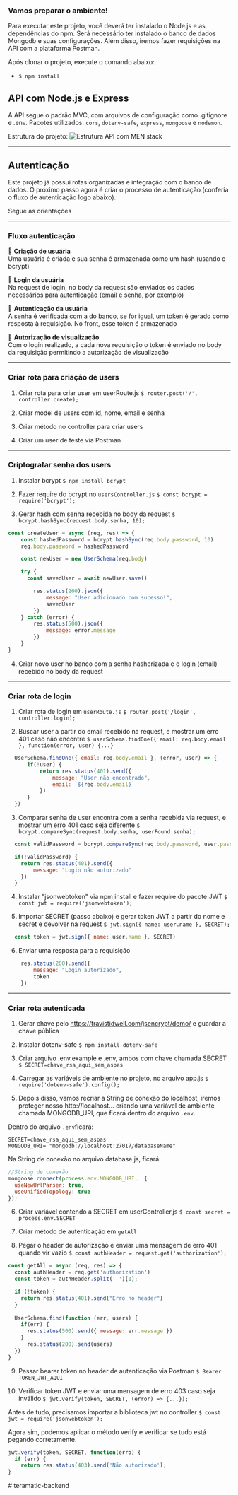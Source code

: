 ### Vamos preparar o ambiente!

Para executar este projeto, você deverá ter instalado o Node.js e as dependências do npm. Será necessário ter instalado o banco de dados Mongodb e suas configurações. Além disso, iremos fazer requisições na API com a plataforma Postman.

Após clonar o projeto, execute o comando abaixo:

- `$ npm install`

## API com Node.js e Express

A API segue o padrão MVC, com arquivos de configuração como .gitignore e .env. Pacotes utilizados: `cors`, `dotenv-safe`, `express`, `mongoose` e `nodemon`.

Estrutura do projeto: 
![Estrutura API com MEN stack](https://drive.google.com/file/d/1x4QTklg7xeOge3vTDiBQlYGvIyCKAKYe/view?usp=sharing)

-----------------------------------------------------------------------------------------------
## Autenticação

Este projeto já possui rotas organizadas e integração com o banco de dados. O próximo passo agora é criar o processo de autenticação (conferia o fluxo de autenticação logo abaixo).

Segue as orientações

-----------------------------------------------------------------------------------------------
### Fluxo autenticação

🚩 **Criação de usuária**<br /> 
Uma usuária é criada e sua senha é armazenada como um hash (usando o bcrypt)

🚩 **Login da usuária**<br /> 
Na request de login, no body da request são enviados os dados necessários para autenticação (email e senha, por exemplo)

🚩 **Autenticação da usuária**<br /> 
A senha é verificada com a do banco, se for igual, um token é gerado como resposta à requisição. No front, esse token é armazenado

🚩 **Autorização de visualização**<br /> 
Com o login realizado, a cada nova requisição o token é enviado no body da requisição permitindo a autorização de visualização

-----------------------------------------------------------------------------------------------
### Criar rota para criação de users

1. Criar rota para criar user em userRoute.js
`$ router.post('/', controller.create);`

2. Criar model de users com id, nome, email e senha

3. Criar método no controller para criar users

4. Criar um user de teste via Postman

-----------------------------------------------------------------------------------------------
### Criptografar senha dos users

1. Instalar bcrypt
`$ npm install bcrypt`

2. Fazer require do bcrypt no `usersController.js`
`$ const bcrypt = require('bcrypt');`

3. Gerar hash com senha recebida no body da request
`$ bcrypt.hashSync(request.body.senha, 10);`

~~~ javascript
const createUser = async (req, res) => {
    const hashedPassword = bcrypt.hashSync(req.body.password, 10)
    req.body.password = hashedPassword

    const newUser = new UserSchema(req.body)

    try {
      const savedUser = await newUser.save()

        res.status(200).json({
            message: "User adicionado com sucesso!",
            savedUser
        })
    } catch (error) {
        res.status(500).json({
            message: error.message
        })
    }
}
~~~

4. Criar novo user no banco com a senha hasherizada e o login (email) recebido no body da request

-----------------------------------------------------------------------------------------------
### Criar rota de login

1. Criar rota de login em `userRoute.js`
`$ router.post('/login', controller.login);`

2. Buscar user a partir do email recebido na request, e mostrar um erro 401 caso não encontre
`$ userSchema.findOne({ email: req.body.email }, function(error, user) {...}`

~~~ javascript
  UserSchema.findOne({ email: req.body.email }, (error, user) => {
      if(!user) {
          return res.status(401).send({
              message: "User não encontrado",
              email: `${req.body.email}`
          })
      }
  })
~~~

3. Comparar senha de user encontra com a senha recebida via request, e mostrar um erro 401 caso seja diferente
`$ bcrypt.compareSync(request.body.senha, userFound.senha);`

~~~ javascript
  const validPassword = bcrypt.compareSync(req.body.password, user.password)

  if(!validPassword) {
    return res.status(401).send({
        message: "Login não autorizado"
    })
  }
~~~ 

4. Instalar "jsonwebtoken" via npm install e fazer require do pacote JWT
`$ const jwt = require('jsonwebtoken');`

5. Importar SECRET (passo abaixo) e gerar token JWT a partir do nome e secret e devolver na request
`$ jwt.sign({ name: user.name }, SECRET);`

~~~ javascript
  const token = jwt.sign({ name: user.name }, SECRET)
~~~

6. Enviar uma resposta para a requisição

~~~ javascript
    res.status(200).send({
        message: "Login autorizado",
        token
    })
~~~
-----------------------------------------------------------------------------------------------

### Criar rota autenticada

1. Gerar chave pelo https://travistidwell.com/jsencrypt/demo/ e guardar a chave pública

2. Instalar dotenv-safe
`$ npm install dotenv-safe`

3. Criar arquivo .env.example e .env, ambos com chave chamada SECRET
`$ SECRET=chave_rsa_aqui_sem_aspas`

4. Carregar as variáveis de ambiente no projeto, no arquivo app.js
`$ require('dotenv-safe').config();`

5. Depois disso, vamos recriar a String de conexão do localhost, iremos proteger nosso http://localhost... criando uma variável de ambiente chamada MONGODB_URI, que ficará dentro do arquivo `.env`.

Dentro do arquivo `.env`ficará:

```
SECRET=chave_rsa_aqui_sem_aspas
MONGODB_URI= "mongodb://localhost:27017/databaseName"

```

Na String de conexão no arquivo database.js, ficará:

~~~javascript
//String de conexão
mongoose.connect(process.env.MONGODB_URI,  {
  useNewUrlParser: true,
  useUnifiedTopology: true
});
~~~

6. Criar variável contendo a SECRET em userController.js
`$ const secret = process.env.SECRET`

7. Criar método de autenticação em `getAll`

8. Pegar o header de autorização e enviar uma mensagem de erro 401 quando vir vazio
`$ const authHeader = request.get('authorization');`

~~~javascript
const getAll = async (req, res) => {
  const authHeader = req.get('authorization')
  const token = authHeader.split(' ')[1];

  if (!token) {
    return res.status(401).send("Erro no header")
  }
    
  UserSchema.find(function (err, users) {
    if(err) {
      res.status(500).send({ message: err.message })
    }
      res.status(200).send(users)
  }) 
}
~~~

9. Passar bearer token no header de autenticação via Postman
`$ Bearer TOKEN_JWT_AQUI`

10. Verificar token JWT e enviar uma mensagem de erro 403 caso seja inválido
`$ jwt.verify(token, SECRET, (error) => {...});`

Antes de tudo, precisamos importar a biblioteca jwt no controller 
`$ const jwt = require('jsonwebtoken');`

Agora sim, podemos aplicar o método verify e verificar se tudo está pegando corretamente. 

~~~javascript
jwt.verify(token, SECRET, function(erro) {
  if (err) {
    return res.status(403).send('Não autorizado');
}
~~~
#   t e r a m a t i c - b a c k e n d  
 